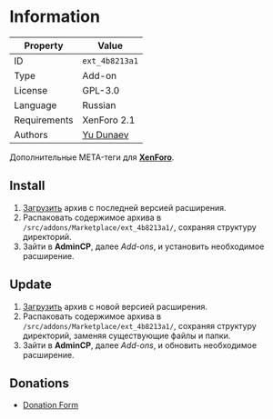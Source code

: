 # Information

| Property     | Value                                              |
| ------------ | -------------------------------------------------- |
| ID           | `ext_4b8213a1`                                     |
| Type         | Add-on                                             |
| License      | GPL-3.0                                            |
| Language     | Russian                                            |
| Requirements | XenForo 2.1                                        |
| Authors      | [Yu Dunaev](mailto:hello@tails.im)               |

Дополнительные META-теги для [**XenForo**](https://xenforo.com).

## Install

1. [Загрузить](https://github.com/marketplace-xenforo/xenforo-ext-metatag/tags) архив с последней версией расширения.
2. Распаковать содержимое архива в `/src/addons/Marketplace/ext_4b8213a1/`, сохраняя структуру директорий.
3. Зайти в **AdminCP**, далее *Add-ons*, и установить необходимое расширение.

## Update

1. [Загрузить](https://github.com/marketplace-xenforo/xenforo-ext-metatag/tags) архив с новой версией расширения.
2. Распаковать содержимое архива в `/src/addons/Marketplace/ext_4b8213a1/`, сохраняя структуру директорий, заменяя существующие файлы и папки.
3. Зайти в **AdminCP**, далее *Add-ons*, и обновить необходимое расширение.

## Donations

- [Donation Form](https://donation-form.github.io/)
